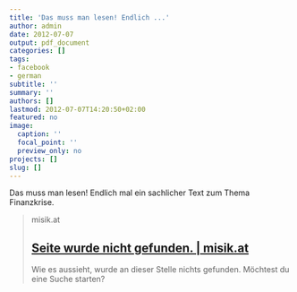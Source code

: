 ```yaml
---
title: 'Das muss man lesen! Endlich ...'
author: admin
date: 2012-07-07
output: pdf_document
categories: []
tags:
- facebook
- german
subtitle: ''
summary: ''
authors: []
lastmod: 2012-07-07T14:20:50+02:00
featured: no
image:
  caption: ''
  focal_point: ''
  preview_only: no
projects: []
slug: []
---
```

Das muss man lesen! Endlich mal ein sachlicher Text zum Thema Finanzkrise.
> misik.at
> ## [Seite wurde nicht gefunden. | misik.at](http://www.misik.at/texte-aus-dem-falter-wien/das-vertrauen-der-markte-und-andere-mythen.php)
>
>Wie es aussieht, wurde an dieser Stelle nichts gefunden. Möchtest du eine Suche starten?

